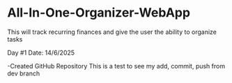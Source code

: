 # All-In-One-Organizer-WebApp
This will track recurring finances and give the user the ability to organize tasks

Day #1  Date: 14/6/2025

-Created GitHub Repository
This is a test to see my add, commit, push from dev branch
